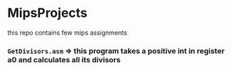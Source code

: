 # MipsProjects
this repo contains few mips assignments <br/>
### `GetDivisors.asm` => this program takes a positive int in register a0 and calculates all its divisors
